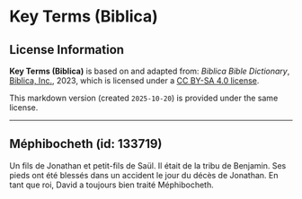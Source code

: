 # Key Terms (Biblica)

## License Information

**Key Terms (Biblica)** is based on and adapted from: _Biblica Bible Dictionary_, [Biblica, Inc.](https://www.biblica.com/), 2023, which is licensed under a [CC BY-SA 4.0 license](https://creativecommons.org/licenses/by-sa/4.0/legalcode.en).

This markdown version (created `2025-10-20`) is provided under the same license.



--------------------------------

## Méphibocheth (id: 133719)

Un fils de Jonathan et petit\-fils de Saül. Il était de la tribu de Benjamin. Ses pieds ont été blessés dans un accident le jour du décès de Jonathan. En tant que roi, David a toujours bien traité Méphibocheth.


